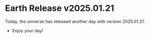 # Earth Release v2025.01.21
Today, the universe has released another day with version 2025.01.21.
- Enjoy your day!
